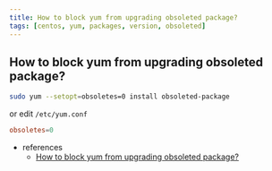 ```yaml
---
title: How to block yum from upgrading obsoleted package?
tags: [centos, yum, packages, version, obsoleted]
---
```


## How to block yum from upgrading obsoleted package?

```sh
sudo yum --setopt=obsoletes=0 install obsoleted-package
```

or edit `/etc/yum.conf`

```conf
obsoletes=0
```

- references
  - [How to block yum from upgrading obsoleted package?](https://unix.stackexchange.com/questions/13410/how-to-block-yum-from-upgrading-obsoleted-package)

